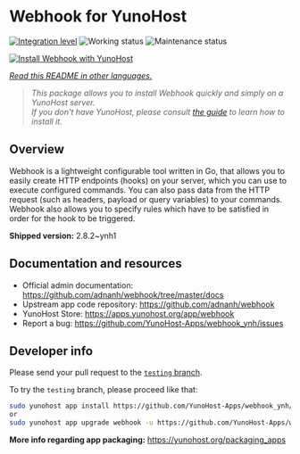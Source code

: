 <!--
N.B.: This README was automatically generated by <https://github.com/YunoHost/apps/tree/master/tools/readme_generator>
It shall NOT be edited by hand.
-->

# Webhook for YunoHost

[![Integration level](https://apps.yunohost.org/badge/integration/webhook)](https://ci-apps.yunohost.org/ci/apps/webhook/)
![Working status](https://apps.yunohost.org/badge/state/webhook)
![Maintenance status](https://apps.yunohost.org/badge/maintained/webhook)

[![Install Webhook with YunoHost](https://install-app.yunohost.org/install-with-yunohost.svg)](https://install-app.yunohost.org/?app=webhook)

*[Read this README in other languages.](./ALL_README.md)*

> *This package allows you to install Webhook quickly and simply on a YunoHost server.*  
> *If you don't have YunoHost, please consult [the guide](https://yunohost.org/install) to learn how to install it.*

## Overview

Webhook is a lightweight configurable tool written in Go, that allows you to easily create HTTP endpoints (hooks) on your server, which you can use to execute configured commands. You can also pass data from the HTTP request (such as headers, payload or query variables) to your commands. Webhook also allows you to specify rules which have to be satisfied in order for the hook to be triggered.


**Shipped version:** 2.8.2~ynh1

## Documentation and resources

- Official admin documentation: <https://github.com/adnanh/webhook/tree/master/docs>
- Upstream app code repository: <https://github.com/adnanh/webhook>
- YunoHost Store: <https://apps.yunohost.org/app/webhook>
- Report a bug: <https://github.com/YunoHost-Apps/webhook_ynh/issues>

## Developer info

Please send your pull request to the [`testing` branch](https://github.com/YunoHost-Apps/webhook_ynh/tree/testing).

To try the `testing` branch, please proceed like that:

```bash
sudo yunohost app install https://github.com/YunoHost-Apps/webhook_ynh/tree/testing --debug
or
sudo yunohost app upgrade webhook -u https://github.com/YunoHost-Apps/webhook_ynh/tree/testing --debug
```

**More info regarding app packaging:** <https://yunohost.org/packaging_apps>
